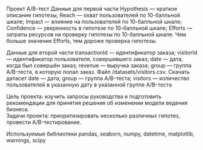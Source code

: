 Проект А/В-тест
Данные для первой части
Hypothesis — краткое описание гипотезы;
Reach — охват пользователей по 10-балльной шкале;
Impact — влияние на пользователей по 10-балльной шкале;
Confidence — уверенность в гипотезе по 10-балльной шкале;
Efforts — затраты ресурсов на проверку гипотезы по 10-балльной шкале. Чем больше значение Efforts, тем дороже проверка гипотезы.

Данные для второй части
transactionId — идентификатор заказа;
visitorId — идентификатор пользователя, совершившего заказ;
date — дата, когда был совершён заказ;
revenue — выручка заказа;
group — группа A/B-теста, в которую попал заказ.
Файл /datasets/visitors.csv. Скачать датасет
date — дата;
group — группа A/B-теста;
visitors — количество пользователей в указанную дату в указанной группе A/B-теста

Цель проекта: изучить запросы руководства и подготовить рекомендации для принятия решения об изменении модели ведения бизнеса. \
Задачи проекта: приоритизировать несколько различных гипотез, провести A/B-тестирование.

Используемые библиотеки
pandas, seaborn, numpy, datetime, matplotlib, warnings, scipy
